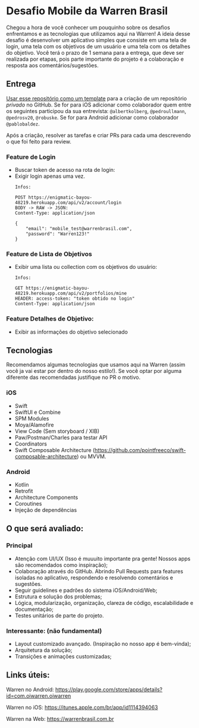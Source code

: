 # Desafio Mobile da Warren Brasil

Chegou a hora de você conhecer um pouquinho sobre os desafios enfrentamos e as tecnologias que utilizamos aqui na Warren! A ideia desse desafio é desenvolver um aplicativo simples que consiste em uma tela de login, uma tela com os objetivos de um usuário e uma tela com os detalhes do objetivo.
Você terá o prazo de 1 semana para a entrega, que deve ser realizada por etapas, pois parte importante do projeto é a colaboração e resposta aos comentários/sugestões.

## Entrega
[Usar esse repositório como um template](https://help.github.com/en/github/creating-cloning-and-archiving-repositories/creating-a-repository-from-a-template) para a criação de um repositório *privado* no GitHub.
Se for para iOS adicionar como colaborador quem entre os seguintes participou da sua entrevista: `@albertkolberg`, `@pedroullmann`, `@pedrosv20`, `@robuske`.
Se for para Android adicionar como colaborador `@pablobaldez`.

Após a criação, resolver as tarefas e criar PRs para cada uma descrevendo o que foi feito para review.

### Feature de Login
* Buscar token de acesso na rota de login:
* Exigir login apenas uma vez.     
  ```
  Infos:
  
  POST https://enigmatic-bayou-48219.herokuapp.com/api/v2/account/login
  BODY -> RAW -> JSON: 
  Content-Type: application/json
  
  {
      "email": "mobile_test@warrenbrasil.com",
      "password": "Warren123!"
  }
  ```

### Feature de Lista de Objetivos
* Exibir uma lista ou collection com os objetivos do usuário: 
  ```
  Infos:

  GET https://enigmatic-bayou-48219.herokuapp.com/api/v2/portfolios/mine
  HEADER: access-token: "token obtido no login"
  Content-Type: application/json
  ```

### Feature Detalhes de Objetivo:
* Exibir as informações do objetivo selecionado

## Tecnologias
Recomendamos algumas tecnologias que usamos aqui na Warren (assim você ja vai estar por dentro do nosso estilo!). Se você optar por alguma diferente das recomendadas justifique no PR o motivo.

### iOS
* Swift
* SwiftUI e Combine
* SPM Modules
* Moya/Alamofire
* View Code (Sem storyboard / XIB)
* Paw/Postman/Charles para testar API
* Coordinators
* Swift Composable Architecture (https://github.com/pointfreeco/swift-composable-architecture) ou MVVM.

### Android
* Kotlin
* Retrofit
* Architecture Components
* Coroutines
* Injeção de dependências

## O que será avaliado:

### Principal
* Atenção com UI/UX (Isso é muuuito importante pra gente! Nossos apps são recomendados como inspiração);
* Colaboração através do GitHub. Abrindo Pull Requests para features isoladas no aplicativo, respondendo e resolvendo comentários e sugestões.
* Seguir guidelines e padrões do sistema iOS/Android/Web;
* Estrutura e solução dos problemas;
* Lógica, modularização, organização, clareza de código, escalabilidade e documentação;
* Testes unitários de parte do projeto.

### Interessante: (não fundamental)
* Layout customizado avançado. (Inspiração no nosso app é bem-vinda);
* Arquitetura da solução;
* Transições e animações customizadas;

## Links úteis:

Warren no Android:
https://play.google.com/store/apps/details?id=com.oiwarren.oiwarren

Warren no iOS:
https://itunes.apple.com/br/app/id1114394063

Warren na Web:
https://warrenbrasil.com.br
